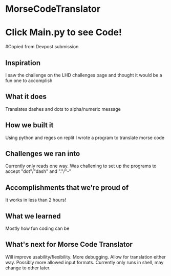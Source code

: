 # MorseCodeTranslator
# Click Main.py to see Code!

#Copied from Devpost submission
## Inspiration
I saw the challenge on the LHD challenges page and thought it would be a fun one to accomplish
## What it does
Translates dashes and dots to alpha/numeric message
## How we built it
Using python and reges on replit I wrote a program to translate morse code
## Challenges we ran into
Currently only reads one way. Was challening to set up the programs to accept "dot"/"dash" and "."/"-"
## Accomplishments that we're proud of
It works in less than 2 hours!
## What we learned
Mostly how fun coding can be
## What's next for Morse Code Translator
Will improve usability/flexibility. More debugging. Allow for translation either way. Possibly more allowed input formats. Currently only runs in shell, may change to other later.
